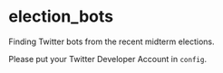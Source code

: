 # election_bots

Finding Twitter bots from the recent midterm elections.

Please put your Twitter Developer Account in `config`.
